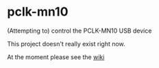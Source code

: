 # pclk-mn10
(Attempting to) control the PCLK-MN10 USB device

This project doesn't really exist right now.

At the moment please see the [wiki](https://github.com/4gra/pclk-mn10/wiki)
